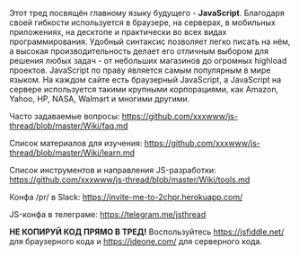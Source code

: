 Этот тред посвящён главному языку будущего - **JavaScript**. Благодаря своей гибкости используется в браузере, на серверах, в мобильных приложениях, на десктопе и практически во всех видах программирования. Удобный синтаксис позволяет легко писать на нём, а высокая производительность делает его отличным выбором для решения любых задач - от небольших магазинов до огромных highload проектов. JavaScript по праву является самым популярным в мире языком. На каждом сайте есть браузерный JavaScript, а JavaScript на сервере используется такими крупными корпорациями, как Amazon, Yahoo, HP, NASA, Walmart и многими другими.

Часто задаваемые вопросы:
https://github.com/xxxwww/js-thread/blob/master/Wiki/faq.md

Список материалов для изучения:
https://github.com/xxxwww/js-thread/blob/master/Wiki/learn.md

Список инструментов и направления JS-разработки:
https://github.com/xxxwww/js-thread/blob/master/Wiki/tools.md

Конфа /pr/ в Slack:
https://invite-me-to-2chpr.herokuapp.com/

JS-конфа в телеграме:
https://telegram.me/jsthread

**НЕ КОПИРУЙ КОД ПРЯМО В ТРЕД!**
Воспользуйтесь https://jsfiddle.net/ для браузерного кода и https://ideone.com/ для серверного кода. 
